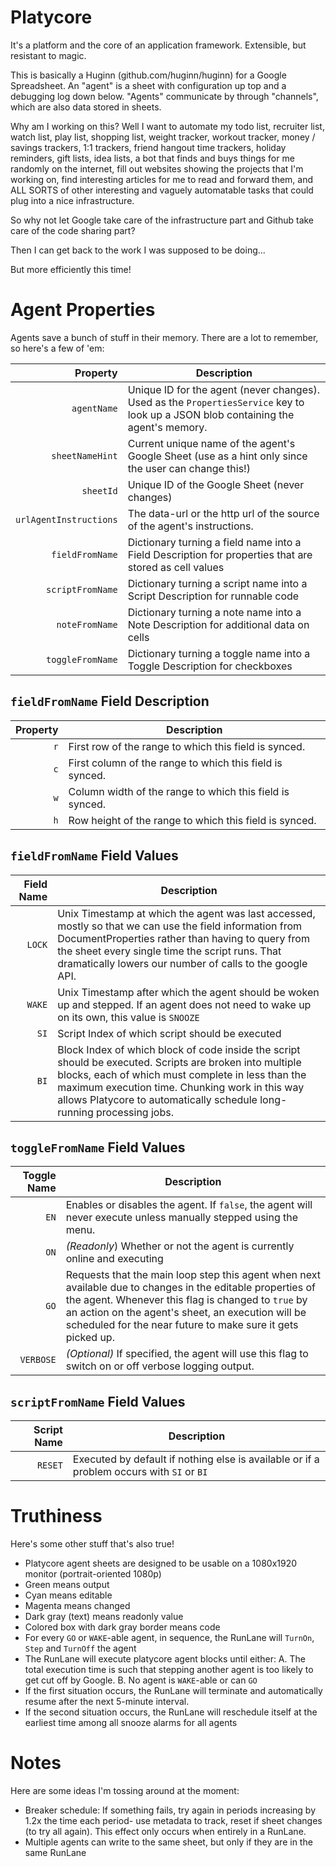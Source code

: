# Platycore
It's a platform and the core of an application framework. Extensible, but resistant to magic.

This is basically a Huginn (github.com/huginn/huginn) for a Google Spreadsheet. An "agent" is a sheet with configuration up top and a debugging log down below. "Agents" communicate by through "channels", which are also data stored in sheets.

Why am I working on this? Well I want to automate my todo list, recruiter list, watch list, play list, shopping list, weight tracker, workout tracker, money / savings trackers, 1:1 trackers, friend hangout time trackers, holiday reminders, gift lists, idea lists, a bot that finds and buys things for me randomly on the internet, fill out websites showing the projects that I'm working on, find interesting articles for me to read and forward them, and ALL SORTS of other interesting and vaguely automatable tasks that could plug into a nice infrastructure.

So why not let Google take care of the infrastructure part and Github take care of the code sharing part?

Then I can get back to the work I was supposed to be doing...

But more efficiently this time!


# Agent Properties

Agents save a bunch of stuff in their memory. There are a lot to remember, so here's a few of 'em:

| Property | Description |
| --------:| ----------- |
|`agentName`|Unique ID for the agent (never changes). Used as the `PropertiesService` key to look up a JSON blob containing the agent's memory.|
|`sheetNameHint`|Current unique name of the agent's Google Sheet (use as a hint only since the user can change this!)|
|`sheetId`|Unique ID of the Google Sheet (never changes)|
|`urlAgentInstructions`|The data-url or the http url of the source of the agent's instructions.|
|`fieldFromName`|Dictionary turning a field name into a Field Description for properties that are stored as cell values|
|`scriptFromName`|Dictionary turning a script name into a Script Description for runnable code|
|`noteFromName`|Dictionary turning a note name into a Note Description for additional data on cells|
|`toggleFromName`|Dictionary turning a toggle name into a Toggle Description for checkboxes|

## `fieldFromName` Field Description

| Property | Description |
| --------:| ----------- |
|`r`|First row of the range to which this field is synced.|
|`c`|First column of the range to which this field is synced.|
|`w`|Column width of the range to which this field is synced.|
|`h`|Row height of the range to which this field is synced.|

## `fieldFromName` Field Values

| Field Name | Description |
| ----------:| ----------- |
|`LOCK`|Unix Timestamp at which the agent was last accessed, mostly so that we can use the field information from DocumentProperties rather than having to query from the sheet every single time the script runs. That dramatically lowers our number of calls to the google API.|
|`WAKE`|Unix Timestamp after which the agent should be woken up and stepped. If an agent does not need to wake up on its own, this value is `SNOOZE`|
|`SI`|Script Index of which script should be executed|
|`BI`|Block Index of which block of code inside the script should be executed. Scripts are broken into multiple blocks, each of which must complete in less than the maximum execution time. Chunking work in this way allows Platycore to automatically schedule long-running processing jobs.|

## `toggleFromName` Field Values

| Toggle Name | Description |
| -----------:| ----------- |
|`EN`|Enables or disables the agent. If `false`, the agent will never execute unless manually stepped using the menu.|
|`ON`|*(Readonly*) Whether or not the agent is currently online and executing|
|`GO`|Requests that the main loop step this agent when next available due to changes in the editable properties of the agent. Whenever this flag is changed to `true` by an action on the agent's sheet, an execution will be scheduled for the near future to make sure it gets picked up.|
|`VERBOSE`|*(Optional)* If specified, the agent will use this flag to switch on or off verbose logging output.|

## `scriptFromName` Field Values

| Script Name | Description |
| -----------:| ----------- |
|`RESET`|Executed by default if nothing else is available or if a problem occurs with `SI` or `BI`|


# Truthiness

Here's some other stuff that's also true!
 * Platycore agent sheets are designed to be usable on a 1080x1920 monitor (portrait-oriented 1080p)
 * Green means output
 * Cyan means editable
 * Magenta means changed
 * Dark gray (text) means readonly value
 * Colored box with dark gray border means code
 * For every `GO` or `WAKE`-able agent, in sequence, the RunLane will `TurnOn`, `Step` and `TurnOff` the agent
 * The RunLane will execute platycore agent blocks until either:
      A. The total execution time is such that stepping another
         agent is too likely to get cut off by Google.
      B. No agent is `WAKE`-able or can `GO`
 * If the first situation occurs, the RunLane will terminate and automatically resume after the next 5-minute interval.
 * If the second situation occurs, the RunLane will reschedule
   itself at the earliest time among all snooze alarms for all agents


# Notes

Here are some ideas I'm tossing around at the moment:
 * Breaker schedule: If something fails, try again in periods increasing by 1.2x the time each period- use metadata to track, reset if sheet changes (to try all again). This effect only occurs when entirely in a RunLane.
 * Multiple agents can write to the same sheet, but only if they are in the same RunLane




